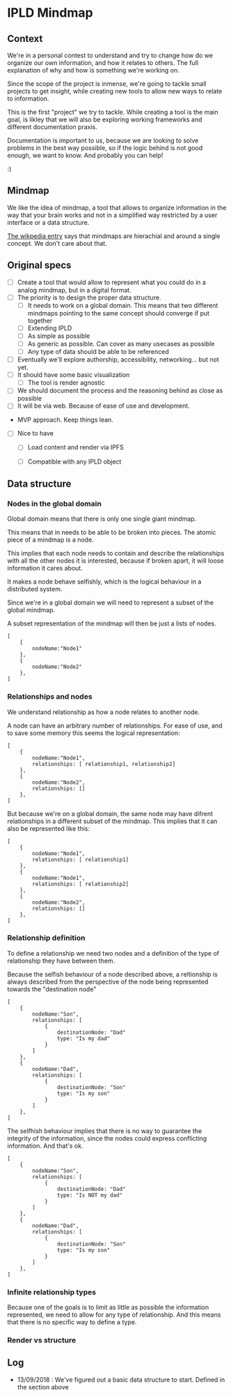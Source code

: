 # IPLD Mindmap

## Context
We're in a personal contest to understand and try to change how do we organize our own information, and how it relates to others. The full explanation of why and how is something we're working on.

Since the scope of the project is inmense, we're going to tackle small projects to get insight, while creating new tools to allow new ways to relate to information.

This is the first "project" we try to tackle. While creating a tool is the main goal, is likley that we will also be exploring  working frameworks and different documentation praxis.

Documentation is important to us, because we are looking to solve problems in the best way possible, so if the logic behind is not good enough, we want to know. And probably you can help!

:)

## Mindmap
We like the idea of mindmap, a tool that allows to organize information in the way that your brain works and not in a simplified way restricted by a user interface or a data structure.

[The wikpedia entry](https://en.wikipedia.org/wiki/Mind_map) says that mindmaps are hierachial and around a single concept. We don't care about that.

## Original specs

- [ ] Create a tool that would allow to represent what you could do in a analog mindmap, but in a digital format.
- [ ] The priority is to design the proper data structure.
    - [ ] It needs to work on a global domain. This means that two different mindmaps pointing to the same concept should converge if put together
    - [ ] Extending IPLD
    - [ ] As simple as possible
    - [ ] As generic as possible. Can cover as many usecases as possible
    - [ ] Any type of data should be able to be referenced
- [ ] Eventually we'll explore authorship, accessibility, networking... but not yet.
- [ ] It should have some basic visualization
    - [ ] The tool is render agnostic
- [ ] We should document the process and the reasoning behind as close as possible
- [ ] It will be via web. Because of ease of use and development.
- MVP approach. Keep things lean.
- [ ] Nice to have
    - [ ] Load content and render via IPFS
    - [ ] Compatible with any IPLD object


## Data structure

### Nodes in the global domain
Global domain means that there is only one single giant mindmap.

This means that in needs to be able to be broken into pieces. The atomic piece of a mindmap is a node.

This implies that each node needs to contain and describe the relationships with all the other nodes it is interested, because if broken apart, it will loose information it cares about.

It makes a node behave selfishly, which is the logical behaviour in a distributed system.

Since we're in a global domain we will need to represent a subset of the global mindmap.

A subset representation of the mindmap will then be just a lists of nodes.

```
[
    {
        nodeName:"Node1"
    },
    {
        nodeName:"Node2"
    },
]
```

### Relationships and nodes
We understand relationship as how a node relates to another node.

A node can have an arbitrary number of relationships. For ease of use, and to save some memory this seems the logical representation:

```
[
    {
        nodeName:"Node1",
        relationships: [ relationship1, relationship2]
    },
    {
        nodeName:"Node2",
        relationships: []
    },
]
```

But because we're on a global domain, the same node may have difrent relationships in a different subset of the mindmap. This implies that it can also be represented like this:

```
[
    {
        nodeName:"Node1",
        relationships: [ relationship1]
    },
    {
        nodeName:"Node1",
        relationships: [ relationship2]
    },
    {
        nodeName:"Node2",
        relationships: []
    },
]
```

### Relationship definition
To define a relationship we need two nodes and a definition of the type of relationship they have between them.


Because the selfish behaviour of a node described above, a reltionship is always described from the perspective of the node being represented towards the "destination node"

```
[
    {
        nodeName:"Son",
        relationships: [
            {
                destinationNode: "Dad"
                type: "Is my dad"
            }
        ]
    },
    {
        nodeName:"Dad",
        relationships: [
            {
                destinationNode: "Son"
                type: "Is my son"
            }
        ]
    },
]
```
The selfhish behaviour implies that there is no way to guarantee the integrity of the information, since the nodes could express conflicting information. And that's ok.

```
[
    {
        nodeName:"Son",
        relationships: [
            {
                destinationNode: "Dad"
                type: "Is NOT my dad"
            }
        ]
    },
    {
        nodeName:"Dad",
        relationships: [
            {
                destinationNode: "Son"
                type: "Is my son"
            }
        ]
    },
]
```
### Infinite relationship types
Because one of the goals is to limit as little as possible the information represented, we need to allow for any type of relationship. And this means that there is no specific way to define a type.

### Render vs structure


## Log
- 13/09/2018 : We've figured out a basic data structure to start. Defined in the section above